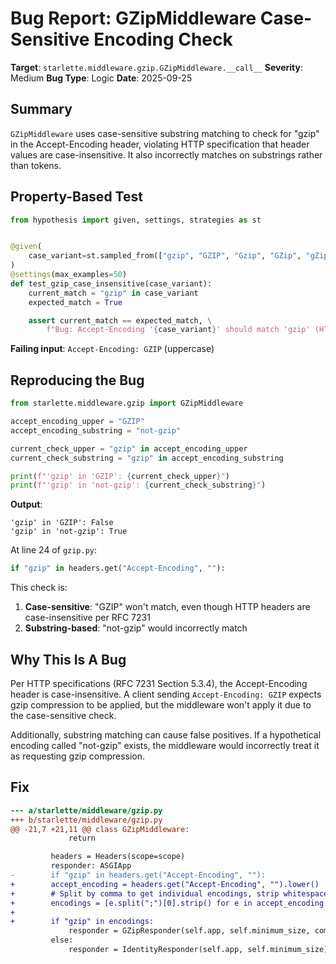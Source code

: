 # Bug Report: GZipMiddleware Case-Sensitive Encoding Check

**Target**: `starlette.middleware.gzip.GZipMiddleware.__call__`
**Severity**: Medium
**Bug Type**: Logic
**Date**: 2025-09-25

## Summary

`GZipMiddleware` uses case-sensitive substring matching to check for "gzip" in the Accept-Encoding header, violating HTTP specification that header values are case-insensitive. It also incorrectly matches on substrings rather than tokens.

## Property-Based Test

```python
from hypothesis import given, settings, strategies as st


@given(
    case_variant=st.sampled_from(["gzip", "GZIP", "Gzip", "GZip", "gZip", "GzIp"]),
)
@settings(max_examples=50)
def test_gzip_case_insensitive(case_variant):
    current_match = "gzip" in case_variant
    expected_match = True

    assert current_match == expected_match, \
        f"Bug: Accept-Encoding '{case_variant}' should match 'gzip' (HTTP is case-insensitive), but got {current_match}"
```

**Failing input**: `Accept-Encoding: GZIP` (uppercase)

## Reproducing the Bug

```python
from starlette.middleware.gzip import GZipMiddleware

accept_encoding_upper = "GZIP"
accept_encoding_substring = "not-gzip"

current_check_upper = "gzip" in accept_encoding_upper
current_check_substring = "gzip" in accept_encoding_substring

print(f"'gzip' in 'GZIP': {current_check_upper}")
print(f"'gzip' in 'not-gzip': {current_check_substring}")
```

**Output**:
```
'gzip' in 'GZIP': False
'gzip' in 'not-gzip': True
```

At line 24 of `gzip.py`:
```python
if "gzip" in headers.get("Accept-Encoding", ""):
```

This check is:
1. **Case-sensitive**: "GZIP" won't match, even though HTTP headers are case-insensitive per RFC 7231
2. **Substring-based**: "not-gzip" would incorrectly match

## Why This Is A Bug

Per HTTP specifications (RFC 7231 Section 5.3.4), the Accept-Encoding header is case-insensitive. A client sending `Accept-Encoding: GZIP` expects gzip compression to be applied, but the middleware won't apply it due to the case-sensitive check.

Additionally, substring matching can cause false positives. If a hypothetical encoding called "not-gzip" exists, the middleware would incorrectly treat it as requesting gzip compression.

## Fix

```diff
--- a/starlette/middleware/gzip.py
+++ b/starlette/middleware/gzip.py
@@ -21,7 +21,11 @@ class GZipMiddleware:
             return

         headers = Headers(scope=scope)
         responder: ASGIApp
-        if "gzip" in headers.get("Accept-Encoding", ""):
+        accept_encoding = headers.get("Accept-Encoding", "").lower()
+        # Split by comma to get individual encodings, strip whitespace
+        encodings = [e.split(";")[0].strip() for e in accept_encoding.split(",")]
+
+        if "gzip" in encodings:
             responder = GZipResponder(self.app, self.minimum_size, compresslevel=self.compresslevel)
         else:
             responder = IdentityResponder(self.app, self.minimum_size)
```